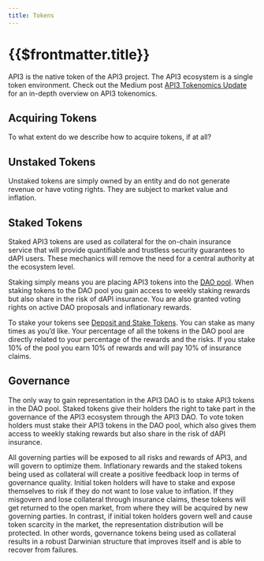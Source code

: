 ```yaml
---
title: Tokens
---
```


# {{$frontmatter.title}}

<TocHeader />
<TOC class="table-of-contents" :include-level="[2,3]" />

API3 is the native token of the API3 project. The API3 ecosystem is a single token environment. Check out the Medium post [API3 Tokenomics Update](https://medium.com/api3/api3-tokenomics-update-f032d6e49b30) for an in-depth overview on API3 tokenomics.

## Acquiring Tokens

<Todo>

To what extent do we describe how to acquire tokens, if at all?

</Todo>

## Unstaked Tokens

Unstaked tokens are simply owned by an entity and do not generate revenue or have voting rights. They are subject to market value and inflation.

## Staked Tokens

Staked API3 tokens are used as collateral for the on-chain insurance service that will provide quantifiable and trustless security guarantees to dAPI users. These mechanics will remove the need for a central authority at the ecosystem level.

Staking simply means you are placing API3 tokens into the [DAO pool](dao-pool.md). When staking tokens to the DAO pool you gain access to weekly staking rewards but also share in the risk of dAPI insurance.
You are also granted voting rights on active DAO proposals and inflationary rewards.

To stake your tokens see [Deposit and Stake Tokens](./dashboard/staking.md). You can stake as many times as you’d like. Your percentage of all the tokens in the DAO pool are directly related to your percentage of the rewards and the risks. If you stake 10% of the pool you earn 10% of rewards and will pay 10% of insurance claims.

## Governance

The only way to gain representation in the API3 DAO is to stake API3 tokens in the DAO pool.  Staked tokens give their holders the right to take part in the governance of the API3 ecosystem through the API3 DAO. To vote token holders must stake their API3 tokens in the DAO pool, which also gives them access to weekly staking rewards but also share in the risk of dAPI insurance.

All governing parties will be exposed to all risks and rewards of API3, and will govern to optimize them. Inflationary rewards and the staked tokens being used as collateral will create a positive feedback loop in terms of governance quality. Initial token holders will have to stake and expose themselves to risk if they do not want to lose value to inflation. If they misgovern and lose collateral through insurance claims, these tokens will get returned to the open market, from where they will be acquired by new governing parties. In contrast, if initial token holders govern well and cause token scarcity in the market, the representation distribution will be protected. In other words, governance tokens being used as collateral results in a robust Darwinian structure that improves itself and is able to recover from failures.

